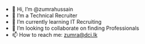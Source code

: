 - 👋 Hi, I’m @zumrahussain
- 👀 I’m a Technical Recruiter
- 🌱 I’m currently learning IT Recruiting
- 💞️ I’m looking to collaborate on finding Professionals
- 📫 How to reach me: zumra@dci.lk

<!---
zumrahussain/zumrahussain is a ✨ special ✨ repository because its `README.md` (this file) appears on your GitHub profile.
You can click the Preview link to take a look at your changes.
--->
